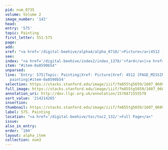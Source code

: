 ```yaml
---
pid: num_0735
volume: Volume 2
image_number: '142'
head:
entry: '575'
topic: Painting
first_letter: 551-575
page:
add:
xref: "<a href='/digital-beehive/alpha4/alpha_0710/'>Picture</a>|4512 [PAGE_MISSING]"
see:
index: "<a href='/digital-beehive/index2/index_1378/'>fard</a>|<a href='/digital-beehive/index4/index_2811/'>painting</a>"
item: "#item-0a8590b54"
unparsed:
line: 'Entry: 575|Topic: Painting|Xref: Picture|Xref: 4512 [PAGE_MISSING]|Index: fard|Index:
  painting|#item-0a8590b54'
selection: https://stacks.stanford.edu/image/iiif/fm855tg5659/1607_0609/881,4265,2856,712/full/0/default.jpg
full_image: https://stacks.stanford.edu/image/iiif/fm855tg5659/1607_0609/full/full/0/default.jpg
annotation_uri: http://dev.llgc.org.uk/annotation/1576871555570
sort_value: '214214265'
insertion:
thumbnail: https://stacks.stanford.edu/image/iiif/fm855tg5659/1607_0609/881,4265,600,180/250,/0/default.jpg
label: 575. Painting
location: "<a href='/digital-beehive/toc/toc2_132/'>Full Page</a>"
issue:
also_in_entry:
order: '104'
layout: alpha_item
collection: num3
---
```


